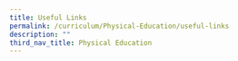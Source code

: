 ```yaml
---
title: Useful Links
permalink: /curriculum/Physical-Education/useful-links
description: ""
third_nav_title: Physical Education
---
```

